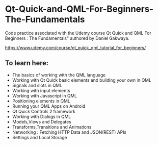 # Qt-Quick-and-QML-For-Beginners-The-Fundamentals
Code practice associated with the Udemy course Qt Quick and QML For Beginners : The Fundamentals"  authored by Daniel Gakwaya.

https://www.udemy.com/course/qt_quick_qml_tutorial_for_beginners/

## To learn here:

* The basics of working with the QML language
* Working with Qt Quick basic elements and building your own in QML
* Signals and slots in QML
* Working with input elements
* Working with Javascript in QML
* Positioning elements in QML
* Running your QML Apps on Android
* Qt Quick Controls 2 framework
* Working with Dialogs in QML
* Models,Views and Delegates
* Transforms,Transitions and Animations
* Networking : Fetching HTTP Data and JSON(REST) APIs
* Settings and Local Storage

